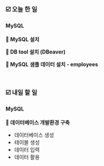 ### ☑️ 오늘 한 일
#### MySQL
<strong>📌 MySQL 설치</strong>

<strong>📌 DB tool 설치 (DBeaver)</strong>

<strong>📌 MySQL 샘플 데이터 설치 - employees</strong>

<br>

### ☑️ 내일 할 일
#### MySQL
<strong>📌 데이터베이스 개발환경 구축</strong>
  - 데이터베이스 생성
  - 테이블 생성
  - 데이터 입력
  - 데이터 활용
